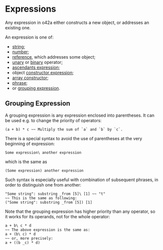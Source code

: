 Expressions
===========
<!--
Copyright (C) 2010-2013 Ruslan Lopatin.
Permission is granted to copy, distribute and/or modify this document
under the terms of the GNU Free Documentation License, Version 1.3
or any later version published by the Free Software Foundation;
with no Invariant Sections, no Front-Cover Texts, and no Back-Cover Texts.
A copy of the license is included in the section entitled "GNU
Free Documentation License".
-->

Any expression in o42a either constructs a new object, or addresses an existing
one.

An expression is one of:

* [string](/docs/syntax/strings.html);
* [number](/docs/syntax/numbers.html);
* [reference](references.html), which addresses some object;
* [unary](unary.html) or [binary](binary.html) operator;
* [ascendants expression](../objects/samples.html#ascendants_expression);
* object [constructor expression](../objects/creation.html#constructor_expression);
* [array constructor](../core/arrays.html#array_constructor);
* [phrase](/docs/phrases/index.html);
* or [grouping expression](#grouping_expression).


Grouping Expression
-------------------

A grouping expression is any expression enclosed into parentheses. It can be
used e.g. to change the priority of operators:
```o42a
(a + b) * c ~~ Multiply the sum of `a` and `b` by `c`.
```

There is a special syntax to avoid the use of parentheses at the very beginning
of expression:
```o42a
Some expression\ another expression
```

which is the same as
```o42a
(Some expression) another expression
```

Such syntax is especially useful with combination of subsequent phrases, in
order to distinguish one from another:
```o42a
"Some string": substring _from [5]\ [1] ~~ "t"
~~ This is the same as following:
("Some string": substring _from [5]) [1]
```

Note that the grouping expression has higher priority than any operator, so it
works for its operands, not for the whole operator:
```o42a
a + b\ c * d
~~ The above expression is the same as:
a + (b\ c) * d
~~ or, more precisely:
a + ((b _c) * d)
```
